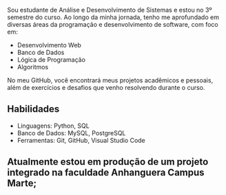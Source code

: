 Sou estudante de Análise e Desenvolvimento de Sistemas e estou no 3º semestre do curso. Ao longo da minha jornada, tenho me aprofundado em diversas áreas da programação e desenvolvimento de software, com foco em:

- Desenvolvimento Web
- Banco de Dados
- Lógica de Programação
- Algoritmos

No meu GitHub, você encontrará meus projetos acadêmicos e pessoais, além de exercícios e desafios que venho resolvendo durante o curso.

## Habilidades

- Linguagens:  Python, SQL
- Banco de Dados: MySQL, PostgreSQL
- Ferramentas: Git, GitHub, Visual Studio Code

## Atualmente estou em produção de um projeto integrado na faculdade Anhanguera Campus Marte;
